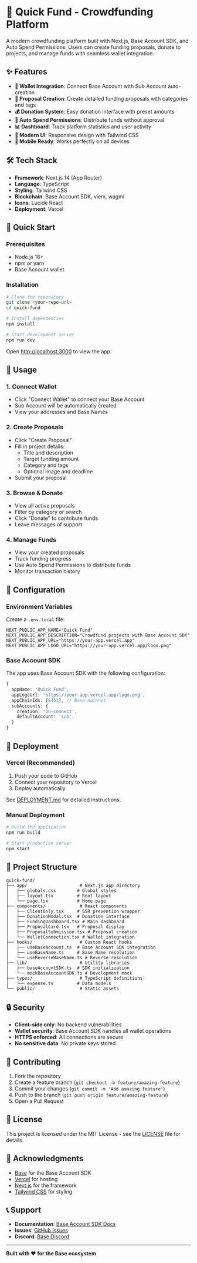 # 🚀 Quick Fund - Crowdfunding Platform

A modern crowdfunding platform built with Next.js, Base Account SDK, and Auto Spend Permissions. Users can create funding proposals, donate to projects, and manage funds with seamless wallet integration.

## ✨ Features

- **🔗 Wallet Integration**: Connect Base Account with Sub Account auto-creation
- **📝 Proposal Creation**: Create detailed funding proposals with categories and tags
- **💰 Donation System**: Easy donation interface with preset amounts
- **🔐 Auto Spend Permissions**: Distribute funds without approval
- **📊 Dashboard**: Track platform statistics and user activity
- **🎨 Modern UI**: Responsive design with Tailwind CSS
- **📱 Mobile Ready**: Works perfectly on all devices

## 🛠️ Tech Stack

- **Framework**: Next.js 14 (App Router)
- **Language**: TypeScript
- **Styling**: Tailwind CSS
- **Blockchain**: Base Account SDK, viem, wagmi
- **Icons**: Lucide React
- **Deployment**: Vercel

## 🚀 Quick Start

### Prerequisites

- Node.js 18+ 
- npm or yarn
- Base Account wallet

### Installation

```bash
# Clone the repository
git clone <your-repo-url>
cd quick-fund

# Install dependencies
npm install

# Start development server
npm run dev
```

Open [http://localhost:3000](http://localhost:3000) to view the app.

## 📖 Usage

### 1. Connect Wallet
- Click "Connect Wallet" to connect your Base Account
- Sub Account will be automatically created
- View your addresses and Base Names

### 2. Create Proposals
- Click "Create Proposal" 
- Fill in project details:
  - Title and description
  - Target funding amount
  - Category and tags
  - Optional image and deadline
- Submit your proposal

### 3. Browse & Donate
- View all active proposals
- Filter by category or search
- Click "Donate" to contribute funds
- Leave messages of support

### 4. Manage Funds
- View your created proposals
- Track funding progress
- Use Auto Spend Permissions to distribute funds
- Monitor transaction history

## 🔧 Configuration

### Environment Variables

Create a `.env.local` file:

```env
NEXT_PUBLIC_APP_NAME="Quick Fund"
NEXT_PUBLIC_APP_DESCRIPTION="Crowdfund projects with Base Account SDK"
NEXT_PUBLIC_APP_URL="https://your-app.vercel.app"
NEXT_PUBLIC_APP_LOGO_URL="https://your-app.vercel.app/logo.png"
```

### Base Account SDK

The app uses Base Account SDK with the following configuration:

```typescript
{
  appName: 'Quick Fund',
  appLogoUrl: 'https://your-app.vercel.app/logo.png',
  appChainIds: [8453], // Base mainnet
  subAccounts: {
    creation: 'on-connect',
    defaultAccount: 'sub',
  }
}
```

## 🚀 Deployment

### Vercel (Recommended)

1. Push your code to GitHub
2. Connect your repository to Vercel
3. Deploy automatically

See [DEPLOYMENT.md](./DEPLOYMENT.md) for detailed instructions.

### Manual Deployment

```bash
# Build the application
npm run build

# Start production server
npm start
```

## 📁 Project Structure

```
quick-fund/
├── app/                    # Next.js app directory
│   ├── globals.css        # Global styles
│   ├── layout.tsx         # Root layout
│   └── page.tsx           # Home page
├── components/             # React components
│   ├── ClientOnly.tsx     # SSR prevention wrapper
│   ├── DonationModal.tsx  # Donation interface
│   ├── FundingDashboard.tsx # Main dashboard
│   ├── ProposalCard.tsx   # Proposal display
│   ├── ProposalSubmission.tsx # Proposal creation
│   └── WalletConnection.tsx # Wallet integration
├── hooks/                  # Custom React hooks
│   ├── useBaseAccount.ts  # Base Account SDK integration
│   ├── useBaseName.ts     # Base Name resolution
│   └── useReverseBaseName.ts # Reverse resolution
├── lib/                    # Utility libraries
│   ├── baseAccountSDK.ts  # SDK initialization
│   └── mockBaseAccountSDK.ts # Development mock
├── types/                  # TypeScript definitions
│   └── expense.ts         # Data models
└── public/                 # Static assets
```

## 🔒 Security

- **Client-side only**: No backend vulnerabilities
- **Wallet security**: Base Account SDK handles all wallet operations
- **HTTPS enforced**: All connections are secure
- **No sensitive data**: No private keys stored

## 🤝 Contributing

1. Fork the repository
2. Create a feature branch (`git checkout -b feature/amazing-feature`)
3. Commit your changes (`git commit -m 'Add amazing feature'`)
4. Push to the branch (`git push origin feature/amazing-feature`)
5. Open a Pull Request

## 📄 License

This project is licensed under the MIT License - see the [LICENSE](LICENSE) file for details.

## 🙏 Acknowledgments

- [Base](https://base.org) for the Base Account SDK
- [Vercel](https://vercel.com) for hosting
- [Next.js](https://nextjs.org) for the framework
- [Tailwind CSS](https://tailwindcss.com) for styling

## 📞 Support

- **Documentation**: [Base Account SDK Docs](https://docs.base.org/base-account/)
- **Issues**: [GitHub Issues](https://github.com/your-username/quick-fund/issues)
- **Discord**: [Base Discord](https://discord.gg/buildonbase)

---

**Built with ❤️ for the Base ecosystem**